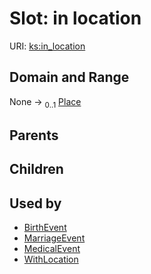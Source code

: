 
# Slot: in location




URI: [ks:in_location](https://w3id.org/linkml/tests/kitchen_sink/in_location)


## Domain and Range

None &#8594;  <sub>0..1</sub> [Place](Place.md)

## Parents


## Children


## Used by

 * [BirthEvent](BirthEvent.md)
 * [MarriageEvent](MarriageEvent.md)
 * [MedicalEvent](MedicalEvent.md)
 * [WithLocation](WithLocation.md)
